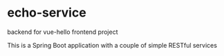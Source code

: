 # echo-service
backend for vue-hello frontend project

This is a Spring Boot application with a couple of simple RESTful services
